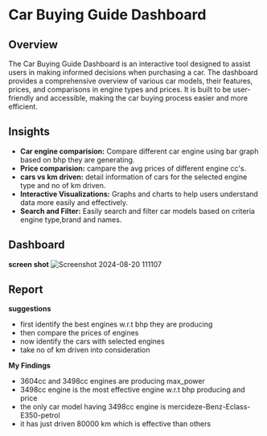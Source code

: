 # Car Buying Guide Dashboard

## Overview

The Car Buying Guide Dashboard is an interactive tool designed to assist users in making informed decisions when purchasing a car. The dashboard provides a comprehensive overview of various car models, their features, prices, and comparisons in engine types and prices. It is built to be user-friendly and accessible, making the car buying process easier and more efficient.

## Insights

- **Car engine comparision:** Compare different car engine using bar graph based on bhp they are generating.
- **Price comparision:** campare the avg prices of different engine cc's.
- **cars vs km driven:** detail information of cars for the selected engine type and no of km driven.
- **Interactive Visualizations:** Graphs and charts to help users understand data more easily and effectively.
- **Search and Filter:** Easily search and filter car models based on criteria engine type,brand and names.
## Dashboard
**screen shot**
![Screenshot 2024-08-20 111107](https://github.com/user-attachments/assets/bd469a1a-76b1-4b68-b676-a0464e5f9b0e)
## Report

**suggestions**
- first identify the best engines w.r.t bhp they are producing
- then compare the prices of engines
- now identify the cars with selected engines
- take no of km driven into consideration

**My Findings**

- 3604cc and 3498cc engines are producing max_power
- 3498cc engine is the most effective engine w.r.t bhp producing and price
- the only car model having 3498cc engine is mercideze-Benz-Eclass-E350-petrol
- it has just driven 80000 km which is effective than others 



